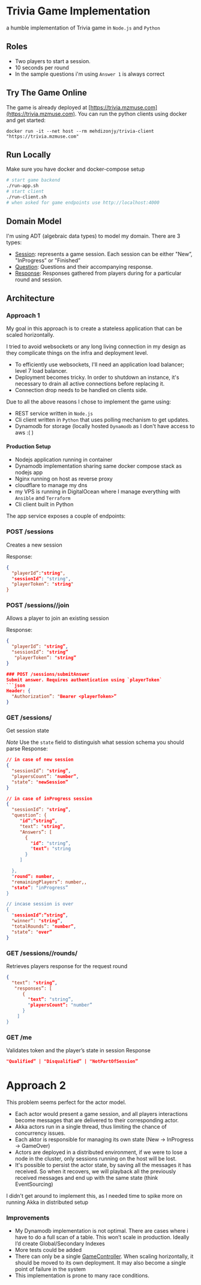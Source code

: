 # Trivia Game Implementation
a humble implementation of Trivia game in `Node.js` and `Python`


## Roles
- Two players to start a session.
- 10 seconds per round
- In the sample questions i'm using `Answer 1` is always correct 
## Try The Game Online
The game is already deployed at [https://trivia.mzmuse.com](https://trivia.mzmuse.com). You can run the python clients using docker and get started:
```
docker run -it --net host --rm mehdizonjy/trivia-client "https://trivia.mzmuse.com" 
```

## Run Locally
Make sure you have docker and docker-compose setup
```bash
# start game backend
./run-app.sh
# start client
./run-client.sh 
# when asked for game endpoints use http://localhost:4000
```


## Domain Model
I'm using ADT (algebraic data types) to model my domain. There are 3 types:

- [Session](app/model/session.ts): represents a game session. Each session can be either "New”, "InProgress” or "Finished”
- [Question](app/model/question.ts): Questions and their accompanying response.
- [Response](app/model/response.ts): Responses gathered from players during for a particular round and session.


## Architecture

### Approach 1
 
My goal in this approach is to create a stateless application that can be scaled horizontally.

I tried to avoid websockets or any long living connection in my design as they complicate things on the infra and deployment level.
- To efficiently use websockets, I'll need an application load balancer; level 7 load balancer.
- Deployment becomes tricky. In order to shutdown an instance, it's necessary to drain all active connections before replacing it.
- Connection drop needs to be handled on clients side.


Due to all the above reasons I chose to implement the game using:
- REST service written in `Node.js`
- Cli client written in `Python` that uses polling mechanism to get updates.
- Dynamodb for storage (locally hosted `Dynamodb` as I don't have access to aws :( )


#### Production Setup
- Nodejs application running in container
- Dynamodb implementation sharing same docker compose stack as nodejs app
- Nginx running on host as reverse proxy
- cloudflare to manage my dns
- my VPS is running in DigitalOcean where I manage everything with `Ansible` and `Terraform`
- Cli client built in Python


The app service exposes a couple of endpoints:
### POST /sessions
Creates a new session

Response:
```json
{
  "playerId”:"string",
  "sessionId”: "string",
  "playerToken”: "string"
}
```
### POST /sessions/<sessionId>/join
Allows a player to join an existing session

Response:
```json
{
  "playerId”: "string”,
  "sessionId”: "string”
   "playerToken”: "string”
}

### POST /sessions/submitAnswer
Submit answer. Requires authentication using `playerToken`
```json
Header: {
  "Authorization”: "Bearer <playerToken>”
}
```


### GET /sessions/<sessionId>
Get session state

*Note* Use the `state` field to distinguish what session schema you should parse
Response:
```json
// in case of new session
{
  "sessionId”: "string”,
  "playersCount”: "number”,
  "state”: "newSession”
}

// in case of inProgress session
{
  "sessionId”: "string”,
  "question”: {
     "id”:”string”,
     "text”: "string”,
     "Answers”: [
       {  
         "id”: "string”,
         "text”: "string
       }
     ] 

  },
  "round”: number,
  "remainingPlayers”: number,,
  "state”: "inProgress”
}

// incase session is over
{
  "sessionId”:”string”,
  "winner”: "string”,
  "totalRounds”: "number”,
  "state”: "over” 
}
```

### GET /sessions/<sessionId>/rounds/<roundNumber>
Retrieves players response for the request round
```json
{
  "text”: "string”,
   "responses”: [
      {
        "text”: "string”,
        "playersCount”: "number”
      }
    ]
}
```
### GET /me
Validates token and the player’s state in session
Response
```json
"Qualified” | "Disqualified” | "NotPartOfSession”
```



# Approach 2
This problem seems perfect for the actor model.

- Each actor would present a game session, and all players interactions become messages that are delivered to their corresponding actor.
- Akka actors run in a single thread, thus limiting the chance of concurrency issues.
- Each aktor is responsible for managing its own state (New -> InProgress -> GameOver)
- Actors are deployed in a distributed environment, if we were to lose a node in the cluster, only sessions running on the host will be lost.
- It's possible to persist the actor state, by saving all the messages it has received. So when it recovers, we will playback all the previously received messages and end up with the same state (think EventSourcing)

I didn't get around to implement this, as I needed time to spike more on running Akka in distributed setup









### Improvements
- My Dynamodb implementation is not optimal. There are cases where i have to do a full scan of a table. This won’t scale in production. Ideally I’d create Global/Secondary Indexes
- More tests could be added
- There can only be a single [GameController](app/game-controller.ts). When scaling horizontally, it should be moved to its own deployment. It may also become a single point of failure in the system
- This implementation is prone to many race conditions.



